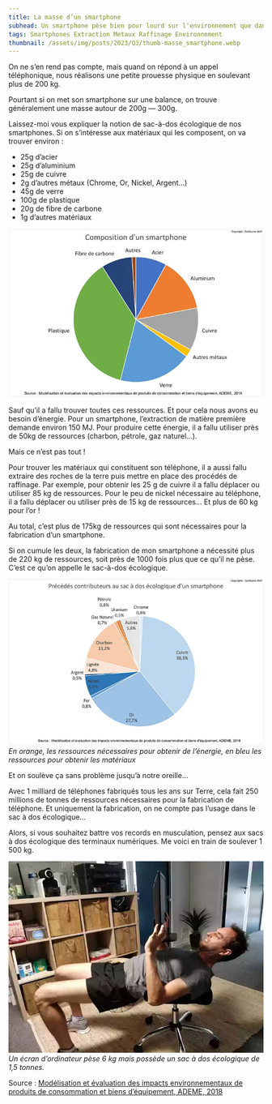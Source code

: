 ```yaml
---
title: La masse d’un smartphone
subhead: Un smartphone pèse bien pour lourd sur l'environnement que dans votre main.
tags: Smartphones Extraction Metaux Raffinage Environnement
thumbnail: /assets/img/posts/2023/Q3/thumb-masse_smartphone.webp
---
```


On ne s’en rend pas compte, mais quand on répond à un appel téléphonique, nous réalisons une petite prouesse physique en soulevant plus de 200 kg.

Pourtant si on met son smartphone sur une balance, on trouve généralement une masse autour de 200g — 300g.

Laissez-moi vous expliquer la notion de sac-à-dos écologique de nos smartphones. Si on s’intéresse aux matériaux qui les composent, on va trouver environ :
- 25g d’acier
- 25g d’aluminium
- 25g de cuivre
- 2g d’autres métaux (Chrome, Or, Nickel, Argent…)
- 45g de verre
- 100g de plastique
- 20g de fibre de carbone
- 1g d’autres matériaux

![Graphique présentant les statistiques mentionnées plus haut](/assets/img/posts/2023/Q3/composition_smartpone.webp)


Sauf qu’il a fallu trouver toutes ces ressources. Et pour cela nous avons eu besoin d’énergie. Pour un smartphone, l’extraction de matière première demande environ 150 MJ. Pour produire cette énergie, il a fallu utiliser près de 50kg de ressources (charbon, pétrole, gaz naturel…).

Mais ce n’est pas tout !

Pour trouver les matériaux qui constituent son téléphone, il a aussi fallu extraire des roches de la terre puis mettre en place des procédés de raffinage. Par exemple, pour obtenir les 25 g de cuivre il a fallu déplacer ou utiliser 85 kg de ressources. Pour le peu de nickel nécessaire au téléphone, il a fallu déplacer ou utiliser près de 15 kg de ressources… Et plus de 60 kg pour l’or !

Au total, c’est plus de 175kg de ressources qui sont nécessaires pour la fabrication d’un smartphone.

Si on cumule les deux, la fabrication de mon smartphone a nécessité plus de 220 kg de ressources, soit près de 1000 fois plus que ce qu’il ne pèse. C’est ce qu’on appelle le sac-à-dos écologique.

![Graphique représentant la répartition des procédés contributeur au sac à dos écologique d’un smartphone](/assets/img/posts/2023/Q3/contribution_sac_a_dos_smartphone.webp)
*En orange, les ressources nécessaires pour obtenir de l’énergie, en bleu les ressources pour obtenir les matériaux*

Et on soulève ça sans problème jusqu’à notre oreille…

Avec 1 milliard de téléphones fabriqués tous les ans sur Terre, cela fait 250 millions de tonnes de ressources nécessaires pour la fabrication de téléphone. Et uniquement la fabrication, on ne compte pas l’usage dans le sac à dos écologique…

Alors, si vous souhaitez battre vos records en musculation, pensez aux sacs à dos écologique des terminaux numériques. Me voici en train de soulever 1 500 kg.

![Une personne en tenue de sport qui soulève un écran d’ordinateur.](/assets/img/posts/2023/Q3/souleve_ecran.webp)
*Un écran d’ordinateur pèse 6 kg mais possède un sac à dos écologique de 1,5 tonnes.*

Source : [Modélisation et évaluation des impacts environnementaux de produits de consommation et biens d’équipement, ADEME, 2018](https://librairie.ademe.fr/consommer-autrement/1189-modelisation-et-evaluation-des-impacts-environnementaux-de-produits-de-consommation-et-biens-d-equipement.html)
